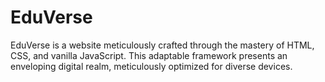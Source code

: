 # EduVerse
 EduVerse is a website meticulously crafted through the mastery of HTML, CSS, and vanilla JavaScript. This adaptable framework presents an enveloping digital realm, meticulously optimized for diverse devices.
